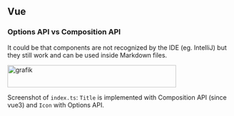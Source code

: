 ## Vue

### Options API vs Composition API

It could be that components are not recognized by the IDE (eg. IntelliJ) but they still work and can be used inside Markdown files.

<img width="378" height="50" alt="grafik" src="https://github.com/user-attachments/assets/db248e69-9c4b-4db8-8206-3d65c2aa8d17" />

Screenshot of `index.ts`: `Title` is implemented with Composition API (since vue3) and `Icon` with Options API.  
